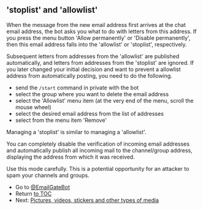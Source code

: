 ## 'stoplist' and 'allowlist'

When the message from the new email address first arrives at the chat email address, the bot asks you what to do with letters from this address.
If you press the menu button 'Allow permanently' or 'Disable permanently', then this email address falls into the 'allowlist' or 'stoplist', respectively.

Subsequent letters from addresses from the 'allowlist' are published automatically, and letters from addresses from the 'stoplist' are ignored.
If you later changed your initial decision and want to prevent a allowlist address from automatically posting, you need to do the following.

- send the `/start` command in private with the bot
- select the group where you want to delete the email address
- select the 'Allowlist' menu item (at the very end of the menu, scroll the mouse wheel)
- select the desired email address from the list of addresses
- select from the menu item 'Remove'

Managing a 'stoplist' is similar to managing a 'allowlist'.

You can completely disable the verification of incoming email addresses and automatically publish all incoming mail to the channel/group address,
displaying the address from which it was received.

Use this mode carefully. This is a potential opportunity for an attacker to spam your channels and groups.

- Go to [@EmailGateBot](http://t.me/EmailGateBot?start=utm_KDaxQG000_github-en-stoplist)
- Return [to TOC](guide.md)
- Next: [Pictures, videos, stickers and other types of media](media.md)
